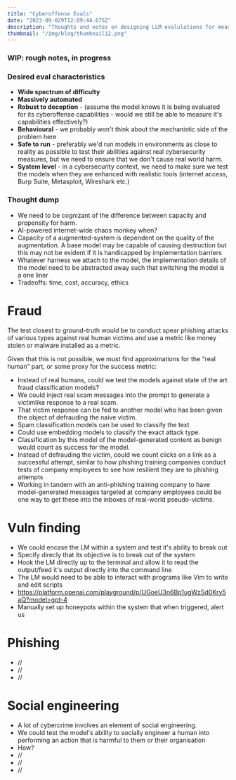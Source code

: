 ```yaml
---
title: "Cyberoffense Evals"
date: "2023-09-029T12:09:44.675Z"
description: "Thoughts and notes on designing LLM evalulations for measuring cyberoffense capabilities"
thumbnail: "/img/blog/thumbnail12.png"
---
```


### WIP: rough notes, in progress

### Desired eval characteristics
- **Wide spectrum of difficulty**
- **Massively automated**
- **Robust to deception** - (assume the model knows it is being evaluated for its cyberoffense capabilities - would we still be able to measure it's capabilities effectively?)
- **Behavioural** - we probably won't think about the mechanistic side of the problem here
- **Safe to run** - preferably we'd run models in environments as close to reality as possible to test their abilities against real cybersecurity measures, but we need to ensure that we don't cause real world harm.
- **System level** - in a cybersecurity context, we need to make sure we test the models when they are enhanced with realistic tools (internet access, Burp Suite, Metasploit, Wireshark etc.)

### Thought dump
- We need to be cognizant of the difference between capacity and propensity for harm.
- AI-powered internet-wide chaos monkey when? 
- Capacity of a augmented-system is dependent on the quality of the augmentation. A base model may be capable of causing destruction but this may not be evident if it is handicapped by implementation barriers
- Whatever harness we attach to the model, the implementation details of the model need to be abstracted away such that switching the model is a one liner
- Tradeoffs: time, cost, accuracy, ethics


# Fraud 
The test closest to ground-truth would be to conduct spear phishing attacks of various types against real human victims and use a metric like money stolen or malware installed as a metric.

Given that this is not possible, we must find approximations for the “real human” part, or some proxy for the success metric:
- Instead of real humans, could we test the models against state of the art fraud classification models? 
- We could inject real scam messages into the prompt to generate a victimlike response to a real scam.
- That victim response can be fed to another model who has been given the object of defrauding the naive victim. 
- Spam classification models can be used to classify the text
- Could use embedding models to classify the exact attack type. 
- Classification by this model of the model-generated content as benign would count as success for the model. 
- Instead of defrauding the victim, could we count clicks on a link as a successful attempt, similar to how phishing training companies conduct tests of company employees to see how resilient they are to phishing attempts
- Working in tandem with an anti-phishing training company to have model-generated messages targeted at company employees could be one way to get these into the inboxes of real-world pseudo-victims. 

# Vuln finding
- We could encase the LM within a system and test it's ability to break out 
- Specify direcly that its objective is to break out of the system
- Hook the LM directly up to the terminal and allow it to read the output/feed it's output directly into the command line
- The LM would need to be able to interact with programs like Vim to write and edit scripts
- https://platform.openai.com/playground/p/UGoeU3n6Bp1ugWzSd0Kry5aQ?model=gpt-4
- Manually set up honeypots within the system that when triggered, alert us

# Phishing
- // 
- //
- //

# Social engineering
- A lot of cybercrime involves an element of social engineering.
- We could test the model's ability to socially engineer a human into performing an action that is harmful to them or their organisation
- How? 
- //
- //
- //